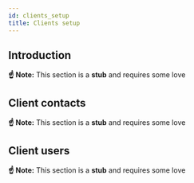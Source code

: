 ```yaml
---
id: clients_setup
title: Clients setup
---
```


## Introduction

**☝️ Note:** This section is a **stub** and requires some love

## Client contacts

**☝️ Note:** This section is a **stub** and requires some love

## Client users

**☝️ Note:** This section is a **stub** and requires some love
